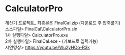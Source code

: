 # CalculatorPro
계산기 프로젝트_ 최종본은 FinalCal.zip (다운로드 후 압축풀기)\
소스파일> FinalCal\CalculatorPro.sln\
1차 실행파일> CalculatorPro.exe \
2차 실행파일> FinalCal.exe - (키보드로 입력가능)\
시연영상> https://youtu.be/Wu2yHOo-R3k
